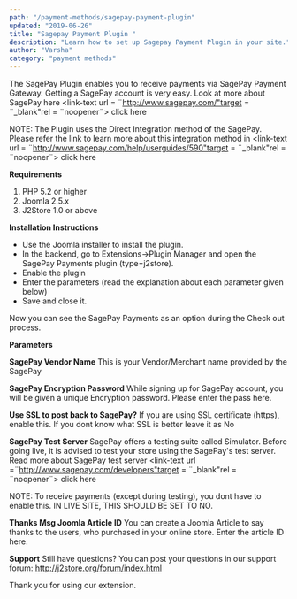 ```yaml
---
path: "/payment-methods/sagepay-payment-plugin"
updated: "2019-06-26"
title: "Sagepay Payment Plugin "
description: "Learn how to set up Sagepay Payment Plugin in your site."
author: "Varsha"
category: "payment methods"
---
```


The SagePay Plugin enables you to receive payments via SagePay Payment Gateway. Getting a SagePay account is very easy. Look at more about SagePay here <link-text url = ¨http://www.sagepay.com/"target = ¨_blank"rel = ¨noopener¨> click here </link-text>

NOTE: The Plugin uses the Direct Integration method of the SagePay. Please refer the link to learn more about this integration method in  <link-text url = ¨http://www.sagepay.com/help/userguides/590"target = ¨_blank"rel = ¨noopener¨> click here </link-text>

**Requirements**

1. PHP 5.2 or higher
2. Joomla 2.5.x
3. J2Store 1.0 or above

**Installation Instructions**

* Use the Joomla installer to install the plugin.
* In the backend, go to Extensions->Plugin Manager and open the SagePay Payments plugin (type=j2store).
* Enable the plugin
* Enter the parameters (read the explanation about each parameter given below)
* Save and close it.

Now you can see the SagePay Payments as an option during the Check out process.

**Parameters**

**SagePay Vendor Name**
This is your  Vendor/Merchant name provided by the SagePay

**SagePay Encryption Password**
While signing up for SagePay account, you will be given a unique Encryption password. Please enter the pass here.

**Use SSL to post back to SagePay?**
If you are using SSL certificate (https), enable this. If you dont know what SSL is better leave it as No

**SagePay Test Server**
SagePay offers a testing suite called Simulator. Before going live, it is advised to test your store using the SagePay's test server. Read more about SagePay test server <link-text url =¨http://www.sagepay.com/developers"target = ¨_blank"rel = ¨noopener¨> click here </link-text>

NOTE: To receive payments (except during testing), you dont have to enable this. IN LIVE SITE, THIS SHOULD BE SET TO NO.

**Thanks Msg Joomla Article ID**
You can create a Joomla Article to say thanks to the users, who purchased in your online store. Enter the article ID here.

**Support**
Still have questions? You can post your questions in our support forum: http://j2store.org/forum/index.html

Thank you for using our extension.

